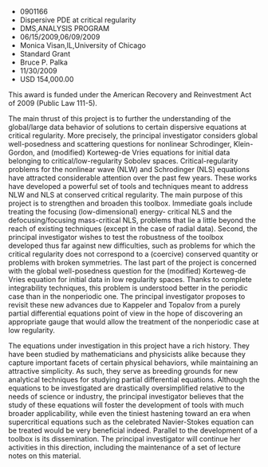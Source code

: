 
* 0901166
* Dispersive PDE at critical regularity
* DMS,ANALYSIS PROGRAM
* 06/15/2009,06/09/2009
* Monica Visan,IL,University of Chicago
* Standard Grant
* Bruce P. Palka
* 11/30/2009
* USD 154,000.00

This award is funded under the American Recovery and Reinvestment Act of 2009
(Public Law 111-5).

The main thrust of this project is to further the understanding of the
global/large data behavior of solutions to certain dispersive equations at
critical regularity. More precisely, the principal investigator considers global
well-posedness and scattering questions for nonlinear Schrodinger, Klein-Gordon,
and (modified) Korteweg-de Vries equations for initial data belonging to
critical/low-regularity Sobolev spaces. Critical-regularity problems for the
nonlinear wave (NLW) and Schrodinger (NLS) equations have attracted considerable
attention over the past few years. These works have developed a powerful set of
tools and techniques meant to address NLW and NLS at conserved critical
regularity. The main purpose of this project is to strengthen and broaden this
toolbox. Immediate goals include treating the focusing (low-dimensional) energy-
critical NLS and the defocusing/focusing mass-critical NLS, problems that lie a
little beyond the reach of existing techniques (except in the case of radial
data). Second, the principal investigator wishes to test the robustness of the
toolbox developed thus far against new difficulties, such as problems for which
the critical regularity does not correspond to a (coercive) conserved quantity
or problems with broken symmetries. The last part of the project is concerned
with the global well-posedness question for the (modified) Korteweg-de Vries
equation for initial data in low regularity spaces. Thanks to complete
integrability techniques, this problem is understood better in the periodic case
than in the nonperiodic one. The principal investigator proposes to revisit
these new advances due to Kappeler and Topalov from a purely partial
differential equations point of view in the hope of discovering an appropriate
gauge that would allow the treatment of the nonperiodic case at low regularity.

The equations under investigation in this project have a rich history. They have
been studied by mathematicians and physicists alike because they capture
important facets of certain physical behaviors, while maintaining an attractive
simplicity. As such, they serve as breeding grounds for new analytical
techniques for studying partial differential equations. Although the equations
to be investigated are drastically oversimplified relative to the needs of
science or industry, the principal investigator believes that the study of these
equations will foster the development of tools with much broader applicability,
while even the tiniest hastening toward an era when supercritical equations such
as the celebrated Navier-Stokes equation can be treated would be very beneficial
indeed. Parallel to the development of a toolbox is its dissemination. The
principal investigator will continue her activities in this direction, including
the maintenance of a set of lecture notes on this material.
